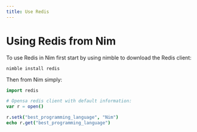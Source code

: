 ```yaml
---
title: Use Redis
---
```


# Using Redis from Nim

To use Redis in Nim first start by using nimble to download the Redis
client:

`nimble install redis`

Then from Nim simply:

```nim
import redis

# Opensa redis client with default information:
var r = open()

r.setk("best_programming_language", "Nim")
echo r.get("best_programming_language")
```
